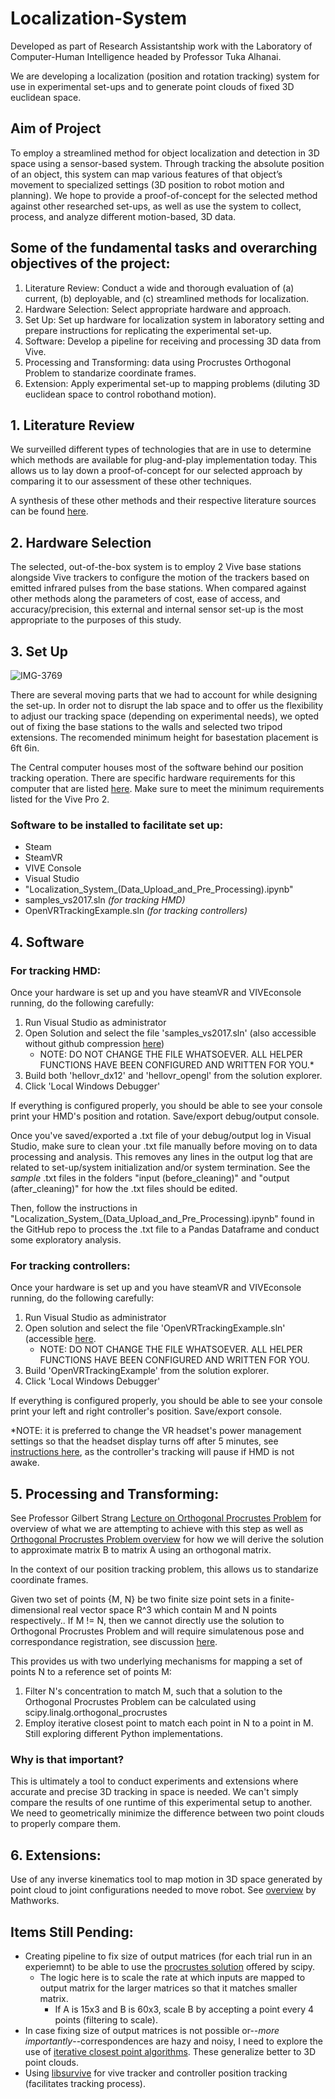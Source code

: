 # Localization-System
Developed as part of Research Assistantship work with the Laboratory of Computer-Human Intelligence headed by Professor Tuka Alhanai.

We are developing a localization (position and rotation tracking) system for use in experimental set-ups and to generate point clouds of fixed 3D euclidean space. 

## Aim of Project
To employ a streamlined method for object localization and detection in 3D space using a sensor-based system. Through tracking the absolute position of an object, this system can map various features of that object’s movement to specialized settings (3D position to robot motion and planning). We hope to provide a proof-of-concept for the selected method against other researched set-ups, as well as use the system to collect, process, and analyze different motion-based, 3D data. 

## Some of the fundamental tasks and overarching objectives of the project:
1. Literature Review: Conduct a wide and thorough evaluation of (a) current, (b) deployable, and (c) streamlined methods for localization.
2. Hardware Selection: Select appropriate hardware and approach.
3. Set Up: Set up hardware for localization system in laboratory setting and prepare instructions for replicating the experimental set-up.
4. Software: Develop a pipeline for receiving and processing 3D data from Vive.
5. Processing and Transforming: data using Procrustes Orthogonal Problem to standarize coordinate frames.
6. Extension: Apply experimental set-up to mapping problems (diluting 3D euclidean space to control robothand motion).

## 1. Literature Review
We surveilled different types of technologies that are in use to determine which methods are available for plug-and-play implementation today. This allows us to lay down a proof-of-concept for our selected approach by comparing it to our assessment of these other techniques.

A synthesis of these other methods and their respective literature sources can be found [here](https://docs.google.com/document/d/1ux5NU3kCQx4bAz_PhazY3dFVRATjMM7p3F19Rx_DHok/edit).

## 2. Hardware Selection
The selected, out-of-the-box system is to employ 2 Vive base stations alongside Vive trackers to configure the motion of the trackers based on emitted infrared pulses from the base stations. When compared against other methods along the parameters of cost, ease of access, and accuracy/precision, this external and internal sensor set-up is the most appropriate to the purposes of this study.

## 3. Set Up
![IMG-3769](https://github.com/FirasBDarwish/Localization-System/assets/94559551/b431d923-eabe-47f6-a16f-5ae6ef0d2ef4)

There are several moving parts that we had to account for while designing the set-up.
In order not to disrupt the lab space and to offer us the flexibility to adjust our tracking space (depending on experimental needs), we opted out of fixing the base stations to the walls and selected two tripod extensions. The recomended minimum height for basestation placement is 6ft 6in.

The Central computer houses most of the software behind our position tracking operation. There are specific hardware requirements for this computer that are listed [here](https://www.vive.com/us/product/vive-pro2/specs/). Make sure to meet the minimum requirements listed for the Vive Pro 2.

### Software to be installed to facilitate set up:
* Steam
* SteamVR
* VIVE Console
* Visual Studio
* "Localization_System_(Data_Upload_and_Pre_Processing).ipynb"
* samples_vs2017.sln *(for tracking HMD)*
* OpenVRTrackingExample.sln *(for tracking controllers)*

## 4. Software

### For tracking HMD:
Once your hardware is set up and you have steamVR and VIVEconsole running, do the following carefully:
1. Run Visual Studio as administrator
2. Open Solution and select the file 'samples_vs2017.sln' (also accessible without github compression [here](https://drive.google.com/drive/folders/1IMe8gzdmaPh613JaygjoRtgVKjA9-ax6?usp=sharing))
    - NOTE: DO NOT CHANGE THE FILE WHATSOEVER. ALL HELPER FUNCTIONS HAVE BEEN CONFIGURED AND WRITTEN FOR YOU.*
3. Build both 'hellovr_dx12' and 'hellovr_opengl' from the solution explorer.
4. Click 'Local Windows Debugger'

If everything is configured properly, you should be able to see your console print your HMD's position and rotation. Save/export debug/output console.

Once you've saved/exported a .txt file of your debug/output log in Visual Studio, make sure to clean your .txt file manually before moving on to data processing and analysis. This removes any lines in the output log that are related to set-up/system initialization and/or system termination. See the *sample* .txt files in the folders "input (before_cleaning)" and "output (after_cleaning)" for how the .txt files should be edited.

Then, follow the instructions in "Localization_System_(Data_Upload_and_Pre_Processing).ipynb" found in the GitHub repo to process the .txt file to a Pandas Dataframe and conduct some exploratory analysis.

### For tracking controllers:
Once your hardware is set up and you have steamVR and VIVEconsole running, do the following carefully:
1. Run Visual Studio as administrator
2. Open solution and select the file 'OpenVRTrackingExample.sln' (accessible [here](https://drive.google.com/drive/folders/1La5g4xWDrm0M61xHiKC8yMNwjrBg1I6u?usp=drive_link).
    - NOTE: DO NOT CHANGE THE FILE WHATSOEVER. ALL HELPER FUNCTIONS HAVE BEEN CONFIGURED AND WRITTEN FOR YOU.
3. Build 'OpenVRTrackingExample' from the solution explorer.
4. Click 'Local Windows Debugger'

If everything is configured properly, you should be able to see your console print your left and right controller's position. Save/export console.

*NOTE: it is preferred to change the VR headset's power management settings so that the headset display turns off after 5 minutes, see [instructions here](https://forum.htc.com/topic/6186-htc-vive-tracker-how-to-stay-awake-when-no-movement-for-a-long-while/), as the controller's tracking will pause if HMD is not awake.

## 5. Processing and Transforming:

See Professor Gilbert Strang [Lecture on Orthogonal Procrustes Problem](https://www.youtube.com/watch?v=0Qws8BuK3RQ&t=315s) for overview of what we are attempting to achieve with this step as well as [Orthogonal Procrustes Problem overview](https://en.wikipedia.org/wiki/Orthogonal_Procrustes_problem) for how we will derive the solution to approximate matrix B to matrix A using an orthogonal matrix.

In the context of our position tracking problem, this allows us to standarize coordinate frames.

Given two set of points {M, N} be two finite size point sets in a finite-dimensional real vector space R^3 which contain M and N points respectively.. If M != N, then we cannot directly use the solution to Orthogonal Procrustes Problem and will require simulatenous pose and correspondance registration, see discussion [here](https://stackoverflow.com/questions/51333836/procrustes-analysis-with-unequal-number-of-points).

This provides us with two underlying mechanisms for mapping a set of points N to a reference set of points M:
1. Filter N's concentration to match M, such that a solution to the Orthogonal Procrustes Problem can be calculated using scipy.linalg.orthogonal_procrustes
2. Employ iterative closest point to match each point in N to a point in M. Still exploring different Python implementations.

### Why is that important?
This is ultimately a tool to conduct experiments and extensions where accurate and precise 3D tracking in space is needed. We can't simply compare the results of one runtime of this experimental setup to another. We need to geometrically minimize the difference between two point clouds to properly compare them.

## 6. Extensions:
Use of any inverse kinematics tool to map motion in 3D space generated by point cloud to joint configurations needed to move robot. See [overview](https://www.mathworks.com/help/robotics/inverse-kinematics.html) by Mathworks.

## Items Still Pending:
* Creating pipeline to fix size of output matrices (for each trial run in an experiemnt) to be able to use the [procrustes solution](https://docs.scipy.org/doc/scipy/reference/generated/scipy.spatial.procrustes.html) offered by scipy.
    * The logic here is to scale the rate at which inputs are mapped to output matrix for the larger matrices so that it matches smaller matrix.
        * If A is 15x3 and B is 60x3, scale B by accepting a point every 4 points (filtering to scale).
* In case fixing size of output matrices is not possible or--*more importantly*--correspondences are hazy and noisy, I need to explore the use of [iterative closest point algorithms](https://en.m.wikipedia.org/wiki/Iterative_closest_point). These generalize better to 3D point clouds.
* Using [libsurvive](https://github.com/cntools/libsurvive) for vive tracker and controller position tracking (facilitates tracking process).
